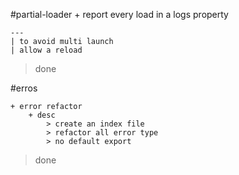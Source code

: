 #partial-loader
	+ report every load in a logs property

	---
	| to avoid multi launch
	| allow a reload

> done


#erros

	+ error refactor
		+ desc
			> create an index file
			> refactor all error type
			> no default export

> done
